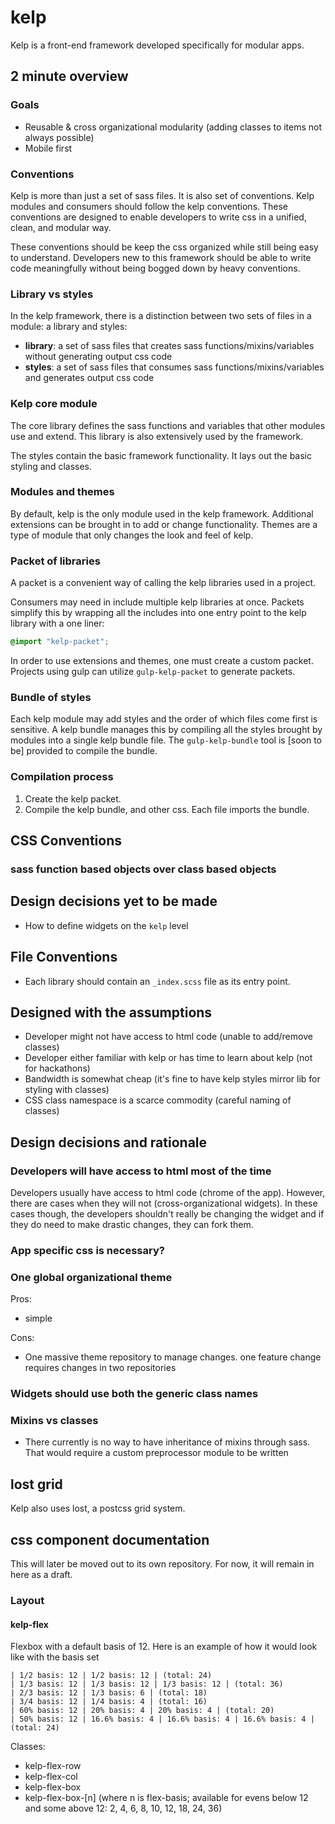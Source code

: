 # kelp

Kelp is a front-end framework developed specifically for modular apps.

## 2 minute overview
### Goals
- Reusable & cross organizational modularity (adding classes to items not always possible)
- Mobile first

### Conventions
Kelp is more than just a set of sass files. It is also set of conventions. Kelp modules and consumers should follow the kelp conventions. These conventions are designed to enable developers to write css in a unified, clean, and modular way.

These conventions should be keep the css organized while still being easy to understand. Developers new to this framework should be able to write code meaningfully without being bogged down by heavy conventions.

### Library vs styles
In the kelp framework, there is a distinction between two sets of files in a module: a library and styles:
- **library**: a set of sass files that creates sass functions/mixins/variables without generating output css code
- **styles**: a set of sass files that consumes sass functions/mixins/variables and generates output css code

### Kelp core module
The core library defines the sass functions and variables that other modules use and extend. This library is also extensively used by the framework.

The styles contain the basic framework functionality. It lays out the basic styling and classes.

### Modules and themes
By default, kelp is the only module used in the kelp framework. Additional extensions can be brought in to add or change functionality. Themes are a type of module that only changes the look and feel of kelp.

### Packet of libraries
A packet is a convenient way of calling the kelp libraries used in a project.

Consumers may need in include multiple kelp libraries at once. Packets simplify this by wrapping all the includes into one entry point to the kelp library with a one liner:
```css
@import "kelp-packet";
```
In order to use extensions and themes, one must create a custom packet. Projects using gulp can utilize `gulp-kelp-packet` to generate packets.

### Bundle of styles
Each kelp module may add styles and the order of which files come first is sensitive. A kelp bundle manages this by compiling all the styles brought by modules into a single kelp bundle file. The `gulp-kelp-bundle` tool is [soon to be] provided to compile the bundle.

### Compilation process
1. Create the kelp packet.
2. Compile the kelp bundle, and other css. Each file imports the bundle.

## CSS Conventions
### sass function based objects over class based objects

## Design decisions yet to be made
- How to define widgets on the `kelp` level

## File Conventions
- Each library should contain an `_index.scss` file as its entry point.

## Designed with the assumptions
- Developer might not have access to html code (unable to add/remove classes)
- Developer either familiar with kelp or has time to learn about kelp (not for hackathons)
- Bandwidth is somewhat cheap (it's fine to have kelp styles mirror lib for styling with classes)
- CSS class namespace is a scarce commodity (careful naming of classes)

## Design decisions and rationale

### Developers will have access to html most of the time
Developers usually have access to html code (chrome of the app). However, there are cases when they will not (cross-organizational widgets). In these cases though, the developers shouldn't really be changing the widget and if they do need to make drastic changes, they can fork them.

### App specific css is necessary?

### One global organizational theme
Pros:
- simple

Cons:
- One massive theme repository to manage changes. one feature change requires changes in two repositories

### Widgets should use both the generic class names

### Mixins vs classes
- There currently is no way to have inheritance of mixins through sass. That would require a custom preprocessor module to be written


## lost grid
Kelp also uses lost, a postcss grid system.

## css component documentation
This will later be moved out to its own repository. For now, it will remain in here as a draft.

### Layout
#### kelp-flex
Flexbox with a default basis of 12. Here is an example of how it would look like with the basis set
```
| 1/2 basis: 12 | 1/2 basis: 12 | (total: 24)
| 1/3 basis: 12 | 1/3 basis: 12 | 1/3 basis: 12 | (total: 36)
| 2/3 basis: 12 | 1/3 basis: 6 | (total: 18)
| 3/4 basis: 12 | 1/4 basis: 4 | (total: 16)
| 60% basis: 12 | 20% basis: 4 | 20% basis: 4 | (total: 20)
| 50% basis: 12 | 16.6% basis: 4 | 16.6% basis: 4 | 16.6% basis: 4 | (total: 24)
```

Classes:
- kelp-flex-row
- kelp-flex-col
- kelp-flex-box
- kelp-flex-box-[n] (where n is flex-basis; available for evens below 12 and some above 12: 2, 4, 6, 8, 10, 12, 18, 24, 36)
